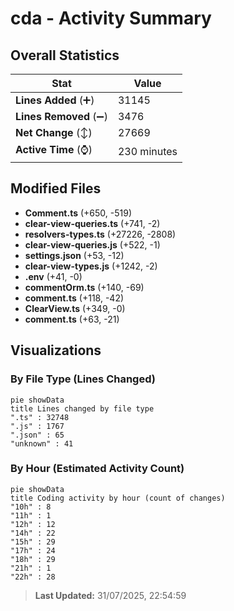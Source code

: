 # cda - Activity Summary 

## Overall Statistics

| Stat                   | Value                                                             |
| ---------------------- | ----------------------------------------------------------------- |
| **Lines Added** (➕)   | 31145                                          |
| **Lines Removed** (➖) | 3476                                        |
| **Net Change** (↕)    | 27669                |
| **Active Time** (⌚)   | 230 minutes |


## Modified Files
- **Comment.ts** (+650, -519)
- **clear-view-queries.ts** (+741, -2)
- **resolvers-types.ts** (+27226, -2808)
- **clear-view-queries.js** (+522, -1)
- **settings.json** (+53, -12)
- **clear-view-types.js** (+1242, -2)
- **.env** (+41, -0)
- **commentOrm.ts** (+140, -69)
- **comment.ts** (+118, -42)
- **ClearView.ts** (+349, -0)
- **comment.ts** (+63, -21)

## Visualizations

### By File Type (Lines Changed)

```mermaid
pie showData
title Lines changed by file type
".ts" : 32748
".js" : 1767
".json" : 65
"unknown" : 41
```

### By Hour (Estimated Activity Count)

```mermaid
pie showData
title Coding activity by hour (count of changes)
"10h" : 8
"11h" : 1
"12h" : 12
"14h" : 22
"15h" : 29
"17h" : 24
"18h" : 29
"21h" : 1
"22h" : 28
```


> **Last Updated:** 31/07/2025, 22:54:59
